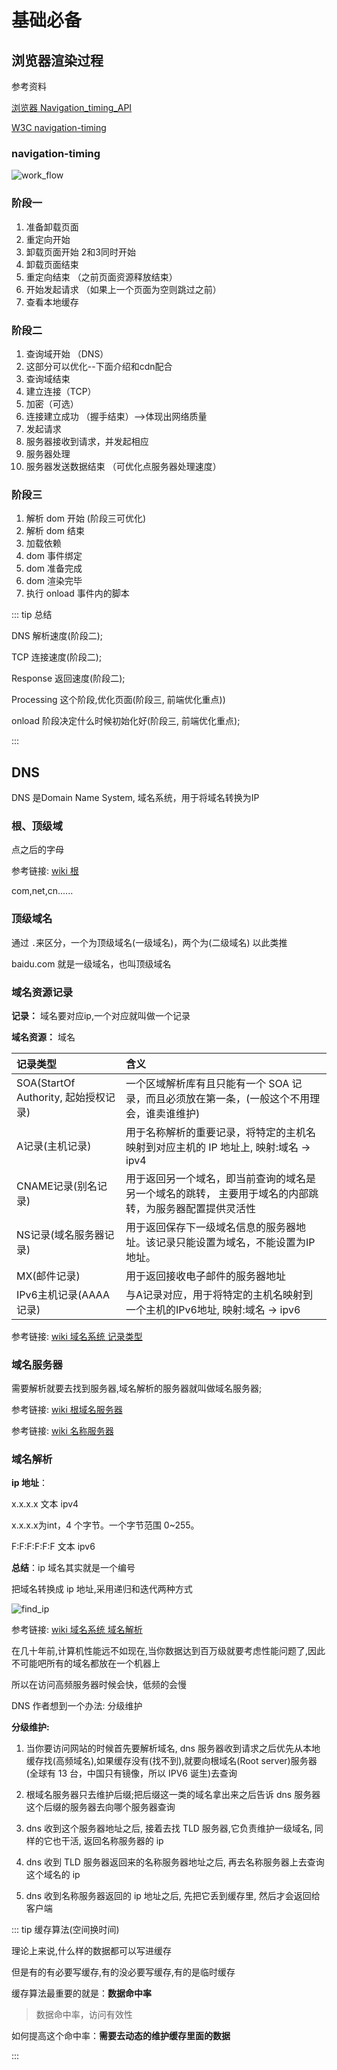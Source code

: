 # 基础必备<Badge type="tip" text="必要了解"/>

## 浏览器渲染过程

参考资料

[浏览器 Navigation_timing_API](https://developer.mozilla.org/zh-CN/docs/Web/API/Navigation_timing_API)

[W3C navigation-timing](https://www.w3.org/TR/navigation-timing/)

### navigation-timing

![work_flow](/performance/work_flow.png)

### 阶段一

1. 准备卸载页面
2. 重定向开始
3. 卸载页面开始 2和3同时开始
4. 卸载页面结束
5. 重定向结束 （之前页面资源释放结束）
6. 开始发起请求 （如果上一个页面为空则跳过之前）
7. 查看本地缓存

### 阶段二

1. 查询域开始 （DNS）
2. 这部分可以优化--下面介绍和cdn配合
3. 查询域结束
4. 建立连接（TCP）
5. 加密（可选）
6. 连接建立成功 （握手结束）-->体现出网络质量
7. 发起请求
8. 服务器接收到请求，并发起相应
9. 服务器处理
10. 服务器发送数据结束 （可优化点服务器处理速度）

### 阶段三

1. 解析 dom 开始 (阶段三可优化)
2. 解析 dom 结束
3. 加载依赖
4. dom 事件绑定
5. dom 准备完成
6. dom 渲染完毕
7. 执行 onload 事件内的脚本

::: tip 总结

DNS 解析速度(阶段二);

TCP 连接速度(阶段二);

Response 返回速度(阶段二);

Processing 这个阶段,优化页面(阶段三, 前端优化重点))

onload 阶段决定什么时候初始化好(阶段三, 前端优化重点);

:::

## DNS

DNS 是Domain Name System, 域名系统，⽤于将域名转换为IP

### 根、顶级域

点之后的字母

参考链接:  [wiki 根](https://zh.wikipedia.org/wiki/頂級域)

com,net,cn......

### 顶级域名

通过 `.`来区分，一个为顶级域名(一级域名)，两个为(二级域名) 以此类推

baidu.com 就是一级域名，也叫顶级域名

### 域名资源记录

**记录：** 域名要对应ip,一个对应就叫做一个记录

**域名资源：** 域名

| 记录类型 | 含义 |
| :- | :- |
| SOA(StartOf Authority, 起始授权记录) | ⼀个区域解析库有且只能有⼀个 SOA 记录，⽽且必须放在第⼀条，(一般这个不用理会，谁卖谁维护) |
| A记录(主机记录) | ⽤于名称解析的重要记录，将特定的主机名映射到对应主机的 IP 地址上, 映射:域名 -> ipv4 |
| CNAME记录(别名记录) | ⽤于返回另⼀个域名，即当前查询的域名是另⼀个域名的跳转， 主要⽤于域名的内部跳转，为服务器配置提供灵活性 |
| NS记录(域名服务器记录) | ⽤于返回保存下⼀级域名信息的服务器地址。该记录只能设置为域名，不能设置为IP地址。|
| MX(邮件记录) | ⽤于返回接收电⼦邮件的服务器地址 |
| IPv6主机记录(AAAA记录) | 与A记录对应，⽤于将特定的主机名映射到⼀个主机的IPv6地址, 映射:域名 -> ipv6 |

参考链接: [wiki 域名系统 记录类型](https://zh.wikipedia.org/wiki/域名系统)

### 域名服务器

需要解析就要去找到服务器,域名解析的服务器就叫做域名服务器;

参考链接: [wiki 根域名服务器](https://zh.wikipedia.org/wiki/根網域名稱伺服器)

参考链接: [wiki 名称服务器](https://zh.wikipedia.org/wiki/名称服务器)

### 域名解析

**ip 地址**：

x.x.x.x 文本 ipv4

x.x.x.x为int，4 个字节。一个字节范围 0~255。

F:F:F:F:F:F 文本 ipv6

**总结**：ip 域名其实就是一个编号

把域名转换成 ip 地址,采用递归和迭代两种方式

![find_ip](/performance/find_ip.png)

参考链接: [wiki 域名系统 域名解析](https://zh.wikipedia.org/wiki/域名系统)

在几十年前,计算机性能远不如现在,当你数据达到百万级就要考虑性能问题了,因此不可能吧所有的域名都放在一个机器上

所以在访问高频服务器时候会快，低频的会慢

DNS 作者想到一个办法: 分级维护

**分级维护:**

1. 当你要访问网站的时候首先要解析域名, dns 服务器收到请求之后优先从本地缓存找(高频域名),如果缓存没有(找不到),就要向根域名(Root server)服务器(全球有 13 台，中国只有镜像，所以 IPV6 诞生)去查询

2. 根域名服务器只去维护后缀;把后缀这一类的域名拿出来之后告诉 dns 服务器这个后缀的服务器去向哪个服务器查询

3. dns 收到这个服务器地址之后, 接着去找 TLD 服务器,它负责维护一级域名, 同样的它也干活, 返回名称服务器的 ip

4. dns 收到 TLD 服务器返回来的名称服务器地址之后, 再去名称服务器上去查询这个域名的 ip

5. dns 收到名称服务器返回的 ip 地址之后, 先把它丢到缓存里, 然后才会返回给客户端

::: tip 缓存算法(空间换时间)

理论上来说,什么样的数据都可以写进缓存

但是有的有必要写缓存,有的没必要写缓存,有的是临时缓存

缓存算法最重要的就是：**数据命中率**

> 数据命中率，访问有效性

如何提高这个命中率：**需要去动态的维护缓存里面的数据**

:::
